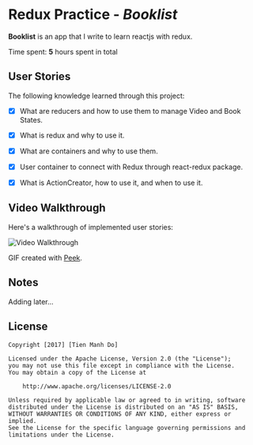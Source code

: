 # Redux Practice - *Booklist*

**Booklist** is an app that I write to learn reactjs with redux.

Time spent: **5** hours spent in total

## User Stories

The following knowledge learned through this project:

- [x] What are reducers and how to use them to manage Video and Book States.
- [x] What is redux and why to use it.
- [x] What are containers and why to use them.
- [x] User container to connect with Redux through react-redux package.
- [x] What is ActionCreator, how to use it, and when to use it.


## Video Walkthrough

Here's a walkthrough of implemented user stories:

<img src='http://i.imgur.com/link/to/your/gif/file.gif' title='Video Walkthrough' width='' alt='Video Walkthrough' />

GIF created with [Peek](https://github.com/phw/peek).

## Notes

Adding later...

## License

    Copyright [2017] [Tien Manh Do]

    Licensed under the Apache License, Version 2.0 (the "License");
    you may not use this file except in compliance with the License.
    You may obtain a copy of the License at

        http://www.apache.org/licenses/LICENSE-2.0

    Unless required by applicable law or agreed to in writing, software
    distributed under the License is distributed on an "AS IS" BASIS,
    WITHOUT WARRANTIES OR CONDITIONS OF ANY KIND, either express or implied.
    See the License for the specific language governing permissions and
    limitations under the License.